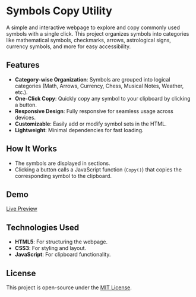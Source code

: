 # Symbols Copy Utility

A simple and interactive webpage to explore and copy commonly used symbols with a single click. This project organizes symbols into categories like mathematical symbols, checkmarks, arrows, astrological signs, currency symbols, and more for easy accessibility.

## Features
- **Category-wise Organization**: Symbols are grouped into logical categories (Math, Arrows, Currency, Chess, Musical Notes, Weather, etc.).
- **One-Click Copy**: Quickly copy any symbol to your clipboard by clicking a button.
- **Responsive Design**: Fully responsive for seamless usage across devices.
- **Customizable**: Easily add or modify symbol sets in the HTML.
- **Lightweight**: Minimal dependencies for fast loading.

## How It Works
- The symbols are displayed in sections.
- Clicking a button calls a JavaScript function (`Copy()`) that copies the corresponding symbol to the clipboard.

## Demo
[Live Preview](https://velimirpaleksic.github.io/symbols)

## Technologies Used
- **HTML5**: For structuring the webpage.
- **CSS3**: For styling and layout.
- **JavaScript**: For clipboard functionality.

## License
This project is open-source under the [MIT License](LICENSE).
